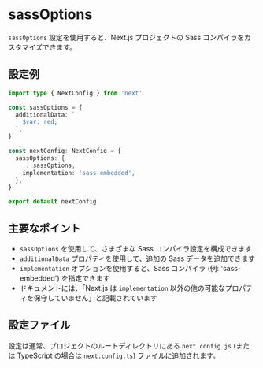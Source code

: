 # sassOptions

`sassOptions` 設定を使用すると、Next.js プロジェクトの Sass コンパイラをカスタマイズできます。

## 設定例

```typescript
import type { NextConfig } from 'next'

const sassOptions = {
  additionalData: `
    $var: red;
  `,
}

const nextConfig: NextConfig = {
  sassOptions: {
    ...sassOptions,
    implementation: 'sass-embedded',
  },
}

export default nextConfig
```

## 主要なポイント

- `sassOptions` を使用して、さまざまな Sass コンパイラ設定を構成できます
- `additionalData` プロパティを使用して、追加の Sass データを追加できます
- `implementation` オプションを使用すると、Sass コンパイラ (例: 'sass-embedded') を指定できます
- ドキュメントには、「Next.js は `implementation` 以外の他の可能なプロパティを保守していません」と記載されています

## 設定ファイル

設定は通常、プロジェクトのルートディレクトリにある `next.config.js` (または TypeScript の場合は `next.config.ts`) ファイルに追加されます。
